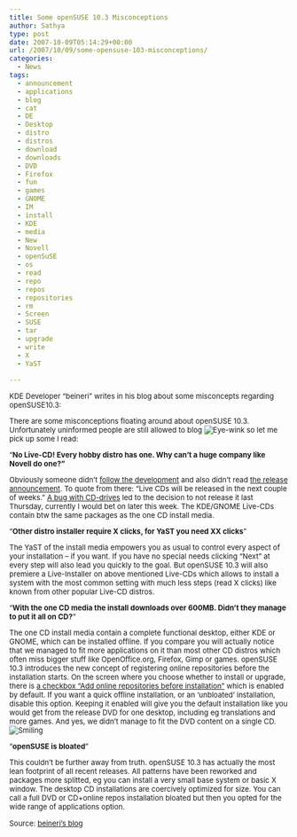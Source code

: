 ```yaml
---
title: Some openSUSE 10.3 Misconceptions
author: Sathya
type: post
date: 2007-10-09T05:14:29+00:00
url: /2007/10/09/some-opensuse-103-misconceptions/
categories:
  - News
tags:
  - announcement
  - applications
  - blog
  - cat
  - DE
  - Desktop
  - distro
  - distros
  - download
  - downloads
  - DVD
  - Firefox
  - fun
  - games
  - GNOME
  - IM
  - install
  - KDE
  - media
  - New
  - Novell
  - openSuSE
  - os
  - read
  - repo
  - repos
  - repositories
  - rm
  - Screen
  - SUSE
  - tar
  - upgrade
  - write
  - X
  - YaST

---
```

<font size="2"></p> 

<p class="content">
  KDE Developer &#8220;beineri&#8221; writes in his blog about some misconcepts regarding openSUSE10.3:
</p>

<p>
  There are some misconceptions floating around about openSUSE 10.3. Unfortunately uninformed people are still allowed to blog <img src="http://www.kdedevelopers.org/misc/smileys/wink.png" title="Eye-wink" alt="Eye-wink" /> so let me pick up some I read:
</p>

<p>
  &#8220;<strong>No Live-CD! Every hobby distro has one. Why can&#8217;t a huge company like Novell do one?&#8221;</strong>
</p>

<p>
  Obviously someone didn&#8217;t <a href="http://news.opensuse.org/?p=386">follow the development</a> and also didn&#8217;t read <a href="http://news.opensuse.org/?p=400">the release announcement</a>. To quote from there: &#8220;Live CDs will be released in the next couple of weeks.&#8221; <a href="https://bugzilla.novell.com/show_bug.cgi?id=299663">A bug with CD-drives</a> led to the decision to not release it last Thursday, currently I would bet on later this week. The KDE/GNOME Live-CDs contain btw the same packages as the one CD install media.
</p>

<p>
  &#8220;<strong>Other distro installer require X clicks, for YaST you need XX clicks</strong>&#8221;
</p>

<p>
  The YaST of the install media empowers you as usual to control every aspect of your installation &#8211; if you want. If you have no special needs clicking &#8220;Next&#8221; at every step will also lead you quickly to the goal. But openSUSE 10.3 will also premiere a Live-Installer on above mentioned Live-CDs which allows to install a system with the most common setting with much less steps (read X clicks) like known from other popular Live-CD distros.
</p>

<p>
  &#8220;<strong>With the one CD media the install downloads over 600MB. Didn&#8217;t they manage to put it all on CD?</strong>&#8221;
</p>

<p>
  The one CD install media contain a complete functional desktop, either KDE or GNOME, which can be installed offline. If you compare you will actually notice that we managed to fit more applications on it than most other CD distros which often miss bigger stuff like OpenOffice.org, Firefox, Gimp or games. openSUSE 10.3 introduces the new concept of registering online repositories before the installation starts. On the screen where you choose whether to install or upgrade, there is <a href="http://news.opensuse.org/wp-content/uploads/2007/09/more-repos1.png">a checkbox &#8220;Add online repositories before installation&#8221;</a> which is enabled by default. If you want a quick offline installation, or an &#8216;unbloated&#8217; installation, disable this option. Keeping it enabled will give you the default installation like you would get from the release DVD for one desktop, including eg translations and more games. And yes, we didn&#8217;t manage to fit the DVD content on a single CD. <img src="http://www.kdedevelopers.org/misc/smileys/smile.png" title="Smiling" alt="Smiling" />
</p>

<p>
  &#8220;<strong>openSUSE is bloated</strong>&#8221;
</p>

<p>
  This couldn&#8217;t be further away from truth. openSUSE 10.3 has actually the most lean footprint of all recent releases. All patterns have been reworked and packages more splitted, eg you can install a very small base system or basic X window. The desktop CD installations are coercively optimized for size. You can call a full DVD or CD+online repos installation bloated but then you opted for the wide range of applications option.
</p>

<p>
  Source: <a href="http://www.kdedevelopers.org/blog/457">beineri&#8217;s blog</a></font>
</p>
